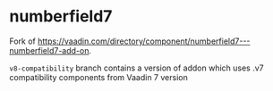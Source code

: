 # numberfield7
Fork of https://vaadin.com/directory/component/numberfield7---numberfield7-add-on. 

`v8-compatibility` branch contains a version of addon which uses .v7 compatibility components from Vaadin 7 version
